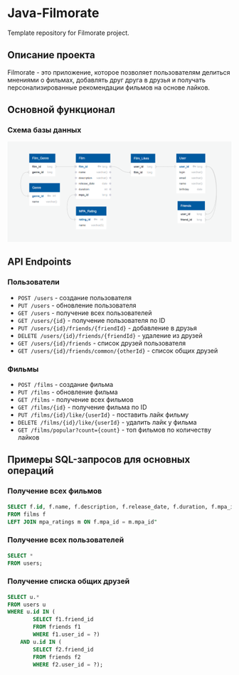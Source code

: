 # Java-Filmorate
Template repository for Filmorate project.

## Описание проекта

Filmorate - это приложение, которое позволяет пользователям делиться мнениями о фильмах, добавлять друг друга в друзья и
получать персонализированные рекомендации фильмов на основе лайков.

## Основной функционал

### Схема базы данных

![schema.png](src/main/resources/schema.png)


## API Endpoints

### Пользователи
- `POST /users` - создание пользователя
- `PUT /users` - обновление пользователя
- `GET /users` - получение всех пользователей
- `GET /users/{id}` - получение пользователя по ID
- `PUT /users/{id}/friends/{friendId}` - добавление в друзья
- `DELETE /users/{id}/friends/{friendId}` - удаление из друзей
- `GET /users/{id}/friends` - список друзей пользователя
- `GET /users/{id}/friends/common/{otherId}` - список общих друзей

### Фильмы
- `POST /films` - создание фильма
- `PUT /films` - обновление фильма
- `GET /films` - получение всех фильмов
- `GET /films/{id}` - получение фильма по ID
- `PUT /films/{id}/like/{userId}` - поставить лайк фильму
- `DELETE /films/{id}/like/{userId}` - удалить лайк у фильма
- `GET /films/popular?count={count}` - топ фильмов по количеству лайков

## Примеры SQL-запросов для основных операций

### Получение всех фильмов
```sql 
SELECT f.id, f.name, f.description, f.release_date, f.duration, f.mpa_id, m.name AS mpa
FROM films f
LEFT JOIN mpa_ratings m ON f.mpa_id = m.mpa_id"
```  

### Получение всех пользователей
```sql
SELECT *
FROM users;
```

### Получение списка общих друзей
```sql
SELECT u.* 
FROM users u 
WHERE u.id IN (
        SELECT f1.friend_id 
        FROM friends f1 
        WHERE f1.user_id = ?) 
    AND u.id IN (
        SELECT f2.friend_id 
        FROM friends f2 
        WHERE f2.user_id = ?);
```

